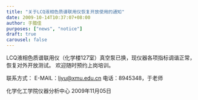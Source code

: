 ```yaml
---
title: "关于LCQ液相色质谱联用仪恢复开放使用的通知"
date: 2009-10-14T10:37:07+08:00
author: 于腊佳
purposes: ["news", "notice"]
draft: true
carousel: false
---
```


LCQ液相色质谱联用仪（化学楼127室）真空泵已换，现仪器各项指标调谐正常，恢复对外开放测试。
欢迎随时预约上岗培训。

联系方式：
E-MAIL：ljyu@xmu.edu.cn
电话：8945348，于老师

化学化工学院仪器分析中心
2009年11月05日
